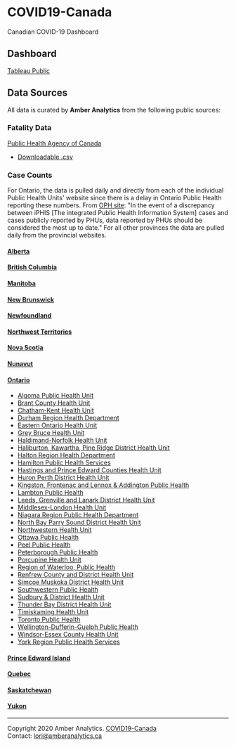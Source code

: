 # COVID19-Canada
Canadian COVID-19 Dashboard

## Dashboard
[Tableau Public](https://public.tableau.com/profile/amberanalytics#!/vizhome/Covid-19-CANADA/Main)

## Data Sources

All data is curated by __Amber Analytics__ from the following public sources:

### Fatality Data

[Public Health Agency of Canada](https://www.canada.ca/en/public-health/services/diseases/2019-novel-coronavirus-infection.html)
- [Downloadable .csv](https://health-infobase.canada.ca/src/data/covidLive/covid19.csv)

### Case Counts

For Ontario, the data is pulled daily and directly from each of the individual Public Health Units' website since there is a delay in Ontario Public Health reporting these numbers. From [OPH site](https://www.ontario.ca/page/2019-novel-coronavirus): "In the event of a discrepancy between iPHIS [The integrated Public Health Information System] cases and cases publicly reported by PHUs, data reported by PHUs should be considered the most up to date." For all other provinces the data are pulled daily from the provincial websites.

#### [Alberta](https://www.alberta.ca/covid-19-alberta-data.aspx)
#### [British Columbia](http://www.bccdc.ca/health-info/diseases-conditions/covid-19/case-counts-press-statements)
#### [Manitoba](https://www.gov.mb.ca/covid19/updates/index.html)
#### [New Brunswick](https://www2.gnb.ca/content/gnb/en/departments/ocmoh/cdc/content/respiratory_diseases/coronavirus.html)
#### [Newfoundland](https://covid-19-newfoundland-and-labrador-gnl.hub.arcgis.com/)
#### [Northwest Territories](https://www.hss.gov.nt.ca/en/services/coronavirus-disease-covid-19)
#### [Nova Scotia](https://novascotia.ca/coronavirus/)
#### [Nunavut](https://www.gov.nu.ca/health)
#### [Ontario](https://www.ontario.ca/page/2019-novel-coronavirus)

- [Algoma Public Health Unit](http://www.algomapublichealth.com/disease-and-illness/infectious-diseases/novel-coronavirus/current-status-covid-19/)
- [Brant County Health Unit](https://www.bchu.org/ServicesWeProvide/InfectiousDiseases/Pages/coronavirus.aspx)
- [Chatham-Kent Health Unit](https://ckphu.com/current-situation-in-chatham-kent-and-surrounding-areas/)
- [Durham Region Health Department](https://app.powerbi.com/view?r=eyJrIjoiNDZkYzgzN2YtNGM2Yi00ZTQ0LTkzOTUtY2IwOTlhNzlmMWE2IiwidCI6IjUyZDdjOWMyLWQ1NDktNDFiNi05YjFmLTlkYTE5OGRjM2YxNiJ9)
- [Eastern Ontario Health Unit](https://eohu.ca/en/my-health/covid-19-status-update-for-eohu-region)
- [Grey Bruce Health Unit](https://www.publichealthgreybruce.on.ca/)
- [Haldimand-Norfolk Health Unit](https://hnhu.org/health-topic/coronavirus-covid-19/)
- [Haliburton, Kawartha, Pine Ridge District Health Unit](https://www.hkpr.on.ca/)
- [Halton Region Health Department](https://www.halton.ca/For-Residents/Immunizations-Preventable-Disease/Diseases-Infections/New-Coronavirus)
- [Hamilton Public Health Services](https://www.hamilton.ca/coronavirus/status-cases)
- [Hastings and Prince Edward Counties Health Unit](https://hpepublichealth.ca/the-novel-coronavirus-2019ncov/)
- [Huron Perth District Health Unit](https://www.hpph.ca/en/health-matters/covid-19-in-huron-and-perth.aspx)
- [Kingston, Frontenac and Lennox & Addington Public Health](https://www.kflaph.ca/en/healthy-living/novel-coronavirus.aspx)
- [Lambton Public Health](https://lambtonpublichealth.ca/2019-novel-coronavirus)
- [Leeds, Grenville and Lanark District Health Unit](https://healthunit.org/coronavirus/)
- [Middlesex-London Health Unit](https://www.healthunit.com/novel-coronavirus)
- [Niagara Region Public Health Department](https://www.niagararegion.ca/health/covid-19/default.aspx)
- [North Bay Parry Sound District Health Unit](https://www.myhealthunit.ca/en/health-topics/coronavirus.asp)
- [Northwestern Health Unit](https://www.nwhu.on.ca/covid19/Pages/home.aspx)
- [Ottawa Public Health](https://www.ottawapublichealth.ca/en/reports-research-and-statistics/la-maladie-coronavirus-covid-19.aspx)
- [Peel Public Health](https://www.peelregion.ca/coronavirus/testing)
- [Peterborough Public Health](https://www.peterboroughpublichealth.ca/your-health/diseases-infections-immunization/diseases-and-infections/novel-coronavirus-2019-ncov/local-covid-19-status/)
- [Porcupine Health Unit](http://www.porcupinehu.on.ca/en/your-health/infectious-diseases/novel-coronavirus/)
- [Region of Waterloo, Public Health](https://www.regionofwaterloo.ca/en/health-and-wellness/positive-cases-in-waterloo-region.aspx)
- [Renfrew County and District Health Unit](https://www.rcdhu.com/novel-coronavirus-covid-19-2/)
- [Simcoe Muskoka District Health Unit](http://www.simcoemuskokahealthstats.org/topics/infectious-diseases/a-h/covid-19)
- [Southwestern Public Health](https://www.swpublichealth.ca/content/community-update-novel-coronavirus-covid-19)
- [Sudbury & District Health Unit](https://www.phsd.ca/health-topics-programs/diseases-infections/coronavirus/current-status-covid-19)
- [Thunder Bay District Health Unit](https://www.tbdhu.com/coronavirus)
- [Timiskaming Health Unit](https://www.timiskaminghu.com/90484/covid-19)
- [Toronto Public Health](https://www.toronto.ca/home/covid-19/)
- [Wellington-Dufferin-Guelph Public Health](https://app.powerbi.com/view?r=eyJrIjoiMDE0OGVmODctYTcxYS00M2RlLTgzODItMjIxYmM1MzY2YjEyIiwidCI6IjA5Mjg0MzdlLTFhZTItNGJhNy1hZmQxLTY5NDhmY2I5MWM0OCJ9)
- [Windsor-Essex County Health Unit](https://www.wechu.org/cv/local-updates)
- [York Region Public Health Services](https://www.york.ca/wps/portal/yorkhome/health/yr/infectiousdiseasesandprevention/covid19/covid19/!ut/p/z1/tVXLcpswFP2WLlhiXR42SncKcQ0kxm5Sv7TxCJCBxiACsqn79ZVTN9NX7OmksBCS5txz7z3SHCGKloiWbJ-nTOaiZFu1XtHB2icj3_NuIZjY2AUCExKYDobhlYEWzwB45SOA6M_xowdsgz8PHDI3JmD71in-DICezz9HFNEqzhO0sjBLnCTiOrMtptsGjnWWRAPdigCSgY2x4bAjOi5lJTO0OtTrWJSSl1KDg6gf1aKRudw9b2Si4GrkbCszDfJyw2Mlya5J8oazhjesTKqa7xVWCaVBLPZ5Yly9TH7v68_C6XnZFsdKFcQ07YFnuBCAN8Hgf3Cm_RvsGXBrngBnOAJE062Ivh8jKSMLp4jWfMNrXvd2tdrOpKya9xpo0LZtLxUi3fJeLAoN_haSiUai5a9ItFKNOq82em-ixT7nLZqVoi5UJQ__eF4enDI42CUeGcEUPs0c-Dh0bDy4G0_v7o03ZrjQQMf0Vqf0DnRLb3ZL_3_ECXxwDXI0F2toATF9F19bAQ7DbrUPu9U-7Fb7sNt7P3-rOMGlh0H5V_756YkSZfhHl_-irKtTx1cJzXrsjpVhVkxmumIQaHmBBy1fwn9MqmI2K7B10B83Y9mP-mmxvrkO9VWw_3rhR6NDS959A9MZyv0!/dz/d5/L2dBISEvZ0FBIS9nQSEh/)

#### [Prince Edward Island](https://www.princeedwardisland.ca/en/topic/covid-19)
#### [Quebec](https://www.quebec.ca/sante/problemes-de-sante/a-z/coronavirus-2019/situation-coronavirus-quebec/#c47900)
#### [Saskatchewan](https://www.saskatchewan.ca/government/health-care-administration-and-provider-resources/treatment-procedures-and-guidelines/emerging-public-health-issues/2019-novel-coronavirus/cases-and-risk-of-covid-19-in-saskatchewan)
#### [Yukon](https://yukon.ca/covid-19)


****
Copyright 2020 Amber Analytics. [COVID19-Canada](https://github.com/LoriRoseAmber/COVID-19)  
Contact: lori@amberanalytics.ca
